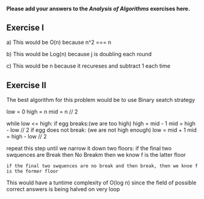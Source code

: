 #### Please add your answers to the ***Analysis of  Algorithms*** exercises here.

## Exercise I

a)
    This would be O(n) because n^2 === n


b)
This would be Log(n) because j is doubling each round


c)
    This would be n because it recureses and subtract 1 each time

## Exercise II

The best algorithm for this problem would be to use Binary seatch strategy 

low = 0
high = n
mid = n // 2

while low <= high:
    if egg breaks:(we are too high)
        high = mid - 1
        mid = high - low // 2
    if egg does not break: (we are not high enough)
        low = mid + 1 
        mid = high - low // 2 


repeat this step until we narrow it down two floors:
    if the final two swquences are Break then No Breakm then we know f is the latter floor

    if the final two swquences are no break and then break, then we knoe f is the former floor

This would have a tuntime complexity of O(log n) since the field of possible correct answers is being halved on very loop

